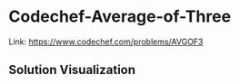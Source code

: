 # Codechef-Average-of-Three
Link: https://www.codechef.com/problems/AVGOF3
## Solution Visualization
